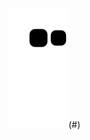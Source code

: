 ![snake gif](https://github.com/pgeliebter/pgeliebter/blob/output/github-contribution-grid-snake.svg)(#)
